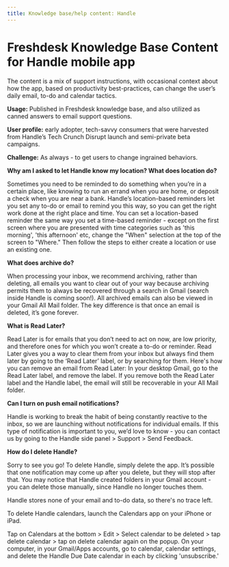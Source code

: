 ```yaml
---
title: Knowledge base/help content: Handle
---
```


# Freshdesk Knowledge Base Content for Handle mobile app

The content is a mix of support instructions, with occasional context about how the app, based on productivity best-practices, can change the user’s daily email, to-do and calendar tactics.

**Usage:**  Published in Freshdesk knowledge base, and also utilized as canned answers to email support questions.

**User profile:** early adopter, tech-savvy consumers that were harvested from Handle’s Tech Crunch Disrupt launch and semi-private beta campaigns.

**Challenge:**  As always - to get users to change ingrained behaviors.


**Why am I asked to let Handle know my location? What does location do?**

Sometimes you need to be reminded to do something when you’re in a certain place, like knowing to run an errand when you are home, or deposit a check when you are near a bank. Handle’s location-based reminders let you set any to-do or email to remind you this way, so you can get the right work done at the right place and time.  You can set a location-based reminder the same way you set a time-based reminder - except on the first screen where you are presented with time categories such as 'this morning', 'this afternoon' etc, change the "When" selection at the top of the screen to "Where."  Then follow the steps to either create a location or use an existing one.


**What does archive do?**

When processing your inbox, we recommend archiving, rather than deleting, all emails you want to clear out of your way because archiving permits them to always be recovered through a search in Gmail (search inside Handle is coming soon!). All archived emails can also be viewed in your Gmail All Mail folder. The key difference is that once an email is deleted, it’s gone forever.


**What is Read Later?**

Read Later is for emails that you don’t need to act on now, are low priority, and therefore ones for which you won’t create a to-do or reminder. Read Later gives you a way to clear them from your inbox but always find them later by going to the ‘Read Later’ label, or by searching for them.   Here's how you can remove an email from Read Later: In your desktop Gmail, go to the Read Later label, and remove the label. If you remove both the Read Later label and the Handle label, the email will still be recoverable in your All Mail folder.


**Can I turn on push email notifications?**

Handle is working to break the habit of being constantly reactive to the inbox, so we are launching without notifications for individual emails. If this type of notification is important to you, we’d love to know - you can contact us by going to the Handle side panel > Support > Send Feedback.


**How do I delete Handle?**

Sorry to see you go! To delete Handle, simply delete the app.  It’s possible that one notification may come up after you delete, but they will stop after that.  You may notice that Handle created folders in your Gmail account - you can delete those manually, since Handle no longer touches them.

Handle stores none of your email and to-do data, so there's no trace left.

To delete Handle calendars, launch the Calendars app on your iPhone or iPad.

Tap on Calendars at the bottom > Edit > Select calendar to be deleted > tap delete calendar > tap on delete calendar again on the popup.  On your computer, in your Gmail/Apps accounts, go to calendar, calendar settings, and delete the Handle Due Date calendar in each by clicking 'unsubscribe.'
